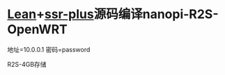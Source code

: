 # [Lean](https://github.com/coolsnowwolf/lede)+[ssr-plus](https://github.com/fw876/helloworld)源码编译nanopi-R2S-OpenWRT

地址=10.0.0.1  密码=password

R2S-4GB存储

